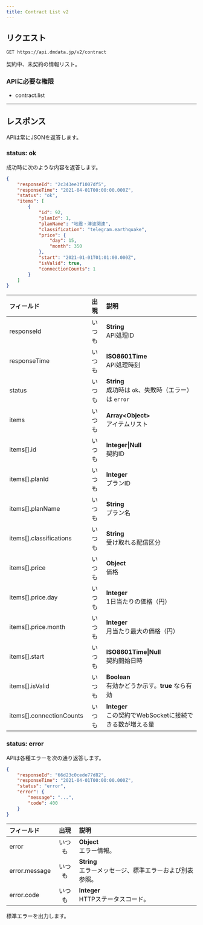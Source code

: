 ```yaml
---
title: Contract List v2
---
```


## リクエスト

`GET https://api.dmdata.jp/v2/contract`

契約中、未契約の情報リスト。

### APIに必要な権限
* contract.list

---

## レスポンス
APIは常にJSONを返答します。

### status: ok
成功時に次のような内容を返答します。

```json
{
    "responseId": "2c343ee3f1007df5",
    "responseTime": "2021-04-01T00:00:00.000Z",
    "status": "ok",
    "items": [
        {
            "id": 92,
            "planId": 1,
            "planName": "地震・津波関連",
            "classification": "telegram.earthquake",
            "price": {
                "day": 15,
                "month": 350
            },
            "start": "2021-01-01T01:01:00.000Z",
            "isValid": true,
            "connectionCounts": 1
        }
    ]
}
```

| フィールド                     | 出現  | 説明                                           |
|:--------------------------|:---:|:---------------------------------------------|
| responseId                | いつも | **String** <br/> API処理ID                     |
| responseTime              | いつも | **ISO8601Time** <br/> API処理時刻                |
| status                    | いつも | **String** <br/> 成功時は `ok`、失敗時（エラー）は `error` |
| items                     | いつも | **Array<Object\>** <br/> アイテムリスト             |
| items[\].id               | いつも | **Integer\|Null** <br/> 契約ID                 |
| items[\].planId           | いつも | **Integer** <br/> プランID                      |
| items[\].planName         | いつも | **String** <br/> プラン名                        |
| items[\].classifications  | いつも | **String** <br/> 受け取れる配信区分                   |
| items[\].price            | いつも | **Object** <br/> 価格                          |
| items[\].price.day        | いつも | **Integer** <br/> 1日当たりの価格（円）                |
| items[\].price.month      | いつも | **Integer** <br/> 月当たり最大の価格（円）               |
| items[\].start            | いつも | **ISO8601Time\|Null** <br/> 契約開始日時           |
| items[\].isValid          | いつも | **Boolean** <br/> 有効かどうか示す。**true** なら有効     |
| items[\].connectionCounts | いつも | **Integer** <br/> この契約でWebSocketに接続できる数が増える量 |

### status: error
APIは各種エラーを次の通り返答します。

```json
{
    "responseId": "66d23c0cede77d82",
    "responseTime": "2021-04-01T00:00:00.000Z",
    "status": "error",
    "error": {
        "message": "...",
        "code": 400
    }
}
```

| フィールド         | 出現  | 説明                                      |
|:--------------|:---:|:----------------------------------------|
| error         | いつも | **Object** <br/> エラー情報。                 |
| error.message | いつも | **String** <br/> エラーメッセージ、標準エラーおよび別表参照。 |
| error.code    | いつも | **Integer** <br/> HTTPステータスコード。         |

標準エラーを出力します。

